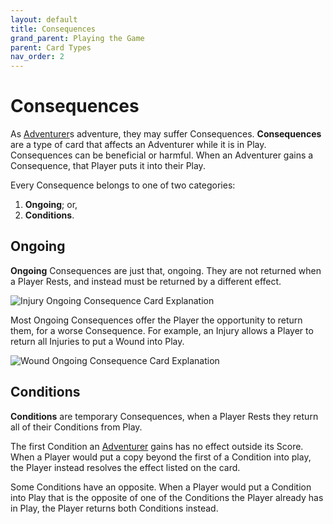 ```yaml
---
layout: default
title: Consequences
grand_parent: Playing the Game
parent: Card Types
nav_order: 2
---
```


# Consequences

As [Adventurer](https://plerpsandplerps.github.io/Sprouting-Tales/docs/Introduction/Basics.html#player-and-adventurer)s adventure, they may suffer Consequences. **Consequences** are a type of card that affects an Adventurer while it is in Play. Consequences can be beneficial or harmful. When an Adventurer gains a Consequence, that Player puts it into their Play. 

Every Consequence belongs to one of two categories:  
1. **Ongoing**; or,
2. **Conditions**.

## Ongoing

**Ongoing** Consequences are just that, ongoing. They are not returned when a Player Rests, and instead must be returned by a different effect. 

<img src="https://plerpsandplerps.github.io/Sprouting-Tales/artwork/InjuryExp.png" alt="Injury Ongoing Consequence Card Explanation">

Most Ongoing Consequences offer the Player the opportunity to return them, for a worse Consequence. For example, an Injury allows a Player to return all Injuries to put a Wound into Play.

<img src="https://plerpsandplerps.github.io/Sprouting-Tales/artwork/WoundEx.png" alt="Wound Ongoing Consequence Card Explanation">

## Conditions

**Conditions** are temporary Consequences, when a Player Rests they return all of their Conditions from Play. 

The first Condition an [Adventurer](https://plerpsandplerps.github.io/Sprouting-Tales/docs/Introduction/Basics.html#player-and-adventurer) gains has no effect outside its Score. When a Player would put a copy beyond the first of a Condition into play, the Player instead resolves the effect listed on the card.

Some Conditions have an opposite. When a Player would put a Condition into Play that is the opposite of one of the Conditions the Player already has in Play, the Player returns both Conditions instead.  

<!--

## Consequence Gallery

-->
